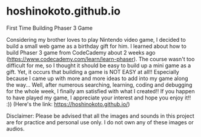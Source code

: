 # hoshinokoto.github.io
First Time Building Phaser 3 Game

Considering my brother loves to play Nintendo video game, I decided to build a small web game as a birthday gift for him.
I learned about how to build Phaser 3 game from CodeCademy about 2 weeks ago (https://www.codecademy.com/learn/learn-phaser).
The course wasn't too difficult for me, so I thought it should be easy to build up a mini game as a gift.
Yet, it occurs that building a game is NOT EASY at all!!
Especially because I came up with more and more ideas to add into my game along the way...
Well, after numerous searching, learning, coding and debugging for the whole week, I finally am satisfied with what I created!!
If you happen to have played my game, I appreciate your interest and hope you enjoy it!! :)) (Here's the link: https://hoshinokoto.github.io/)

Disclaimer:
Please be advised that all the images and sounds in this project are for practice and personal use only.
I do not own any of these images or audios.
